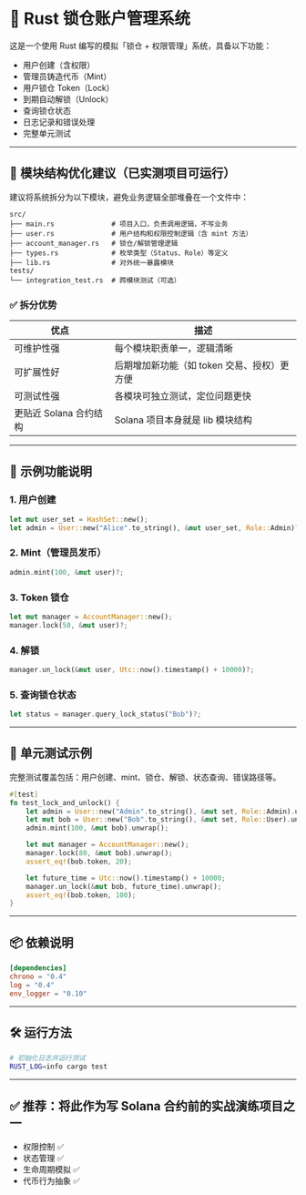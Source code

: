 # 🔐 Rust 锁仓账户管理系统

这是一个使用 Rust 编写的模拟「锁仓 + 权限管理」系统，具备以下功能：

- 用户创建（含权限）
- 管理员铸造代币（Mint）
- 用户锁仓 Token（Lock）
- 到期自动解锁（Unlock）
- 查询锁仓状态
- 日志记录和错误处理
- 完整单元测试

---

## 🧱 模块结构优化建议（已实测项目可运行）

建议将系统拆分为以下模块，避免业务逻辑全部堆叠在一个文件中：

```
src/
├── main.rs              # 项目入口，负责调用逻辑，不写业务
├── user.rs              # 用户结构和权限控制逻辑（含 mint 方法）
├── account_manager.rs   # 锁仓/解锁管理逻辑
├── types.rs             # 枚举类型（Status、Role）等定义
├── lib.rs               # 对外统一暴露模块
tests/
└── integration_test.rs  # 跨模块测试（可选）
```

### ✅ 拆分优势

| 优点 | 描述 |
|------|------|
| 可维护性强 | 每个模块职责单一，逻辑清晰 |
| 可扩展性好 | 后期增加新功能（如 token 交易、授权）更方便 |
| 可测试性强 | 各模块可独立测试，定位问题更快 |
| 更贴近 Solana 合约结构 | Solana 项目本身就是 lib 模块结构 |

---

## 🚀 示例功能说明

### 1. 用户创建

```rust
let mut user_set = HashSet::new();
let admin = User::new("Alice".to_string(), &mut user_set, Role::Admin)?;
```

### 2. Mint（管理员发币）

```rust
admin.mint(100, &mut user)?;
```

### 3. Token 锁仓

```rust
let mut manager = AccountManager::new();
manager.lock(50, &mut user)?;
```

### 4. 解锁

```rust
manager.un_lock(&mut user, Utc::now().timestamp() + 10000)?;
```

### 5. 查询锁仓状态

```rust
let status = manager.query_lock_status("Bob")?;
```

---

## 🧪 单元测试示例

完整测试覆盖包括：用户创建、mint、锁仓、解锁、状态查询、错误路径等。

```rust
#[test]
fn test_lock_and_unlock() {
    let admin = User::new("Admin".to_string(), &mut set, Role::Admin).unwrap();
    let mut bob = User::new("Bob".to_string(), &mut set, Role::User).unwrap();
    admin.mint(100, &mut bob).unwrap();

    let mut manager = AccountManager::new();
    manager.lock(80, &mut bob).unwrap();
    assert_eq!(bob.token, 20);

    let future_time = Utc::now().timestamp() + 10000;
    manager.un_lock(&mut bob, future_time).unwrap();
    assert_eq!(bob.token, 100);
}
```

---

## 📦 依赖说明

```toml
[dependencies]
chrono = "0.4"
log = "0.4"
env_logger = "0.10"
```

---

## 🛠 运行方法

```bash
# 初始化日志并运行测试
RUST_LOG=info cargo test
```

---

## ✅ 推荐：将此作为写 Solana 合约前的实战演练项目之一

- 权限控制 ✅
- 状态管理 ✅
- 生命周期模拟 ✅
- 代币行为抽象 ✅